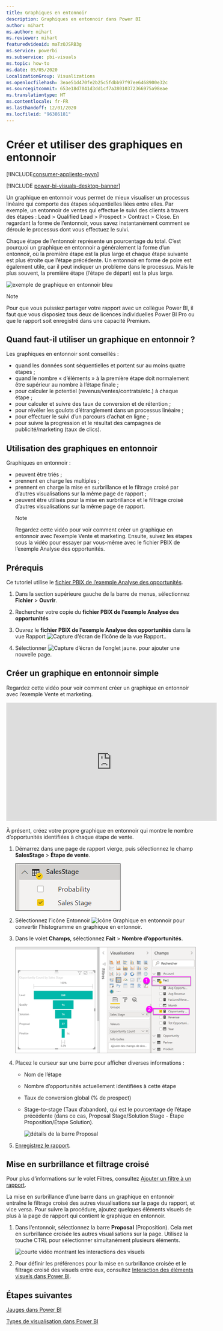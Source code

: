 ```yaml
---
title: Graphiques en entonnoir
description: Graphiques en entonnoir dans Power BI
author: mihart
ms.author: mihart
ms.reviewer: mihart
featuredvideoid: maTzOJSRB3g
ms.service: powerbi
ms.subservice: pbi-visuals
ms.topic: how-to
ms.date: 05/05/2020
LocalizationGroup: Visualizations
ms.openlocfilehash: 3eae51d470fe2b25c5fdbb97f97ee6468900e32c
ms.sourcegitcommit: 653e18d7041d3dd1cf7a38010372366975a98eae
ms.translationtype: HT
ms.contentlocale: fr-FR
ms.lasthandoff: 12/01/2020
ms.locfileid: "96386181"
---
```

# <a name="create-and-use-funnel-charts"></a>Créer et utiliser des graphiques en entonnoir

[!INCLUDE[consumer-appliesto-nyyn](../includes/consumer-appliesto-nyyn.md)]

[!INCLUDE [power-bi-visuals-desktop-banner](../includes/power-bi-visuals-desktop-banner.md)]

Un graphique en entonnoir vous permet de mieux visualiser un processus linéaire qui comporte des étapes séquentielles liées entre elles. Par exemple, un entonnoir de ventes qui effectue le suivi des clients à travers des étapes : Lead \> Qualified Lead \> Prospect \> Contract \> Close.  En regardant la forme de l’entonnoir, vous savez instantanément comment se déroule le processus dont vous effectuez le suivi.

Chaque étape de l’entonnoir représente un pourcentage du total. C’est pourquoi un graphique en entonnoir a généralement la forme d’un entonnoir, où la première étape est la plus large et chaque étape suivante est plus étroite que l’étape précédente.  Un entonnoir en forme de poire est également utile, car il peut indiquer un problème dans le processus.  Mais le plus souvent, la première étape (l’étape de départ) est la plus large.

![exemple de graphique en entonnoir bleu](media/power-bi-visualization-funnel-charts/funnelplain.png)

> [!NOTE]
> Pour que vous puissiez partager votre rapport avec un collègue Power BI, il faut que vous disposiez tous deux de licences individuelles Power BI Pro ou que le rapport soit enregistré dans une capacité Premium.    

## <a name="when-to-use-a-funnel-chart"></a>Quand faut-il utiliser un graphique en entonnoir ?
Les graphiques en entonnoir sont conseillés :

* quand les données sont séquentielles et portent sur au moins quatre étapes ;
* quand le nombre « d’éléments » à la première étape doit normalement être supérieur au nombre à l’étape finale ;
* pour calculer le potentiel (revenus/ventes/contrats/etc.) à chaque étape ;
* pour calculer et suivre des taux de conversion et de rétention ;
* pour révéler les goulots d’étranglement dans un processus linéaire ;
* pour effectuer le suivi d’un parcours d’achat en ligne ;
* pour suivre la progression et le résultat des campagnes de publicité/marketing (taux de clics).

## <a name="working-with-funnel-charts"></a>Utilisation des graphiques en entonnoir
Graphiques en entonnoir :

* peuvent être triés ;
* prennent en charge les multiples ;
* prennent en charge la mise en surbrillance et le filtrage croisé par d’autres visualisations sur la même page de rapport ;
* peuvent être utilisés pour la mise en surbrillance et le filtrage croisé d’autres visualisations sur la même page de rapport.
   > [!NOTE]
   > Regardez cette vidéo pour voir comment créer un graphique en entonnoir avec l’exemple Vente et marketing. Ensuite, suivez les étapes sous la vidéo pour essayer par vous-même avec le fichier PBIX de l’exemple Analyse des opportunités.
   > 
   > 
## <a name="prerequisite"></a>Prérequis

Ce tutoriel utilise le [fichier PBIX de l’exemple Analyse des opportunités](https://download.microsoft.com/download/9/1/5/915ABCFA-7125-4D85-A7BD-05645BD95BD8/Opportunity%20Analysis%20Sample%20PBIX.pbix
).

1. Dans la section supérieure gauche de la barre de menus, sélectionnez **Fichier** > **Ouvrir**.
   
2. Rechercher votre copie du **fichier PBIX de l’exemple Analyse des opportunités**

1. Ouvrez le **fichier PBIX de l’exemple Analyse des opportunités** dans la vue Rapport ![Capture d’écran de l’icône de la vue Rapport.](media/power-bi-visualization-kpi/power-bi-report-view.png).

1. Sélectionner ![Capture d’écran de l’onglet jaune.](media/power-bi-visualization-kpi/power-bi-yellow-tab.png) pour ajouter une nouvelle page.


## <a name="create-a-basic-funnel-chart"></a>Créer un graphique en entonnoir simple
Regardez cette vidéo pour voir comment créer un graphique en entonnoir avec l’exemple Vente et marketing.

<iframe width="560" height="315" src="https://www.youtube.com/embed/qKRZPBnaUXM" frameborder="0" allow="autoplay; encrypted-media" allowfullscreen></iframe>


À présent, créez votre propre graphique en entonnoir qui montre le nombre d’opportunités identifiées à chaque étape de vente.

1. Démarrez dans une page de rapport vierge, puis sélectionnez le champ **SalesStage** \> **Étape de vente**.
   
    ![sélectionner Étape de vente](media/power-bi-visualization-funnel-charts/funnelselectfield-new.png)

1. Sélectionnez l’icône Entonnoir ![Icône Graphique en entonnoir](media/power-bi-visualization-funnel-charts/power-bi-funnel-icon.png) pour convertir l’histogramme en graphique en entonnoir.

2. Dans le volet **Champs**, sélectionnez **Fait** \> **Nombre d’opportunités**.
   
    ![générer le graphique en entonnoir](media/power-bi-visualization-funnel-charts/power-bi-funnel-2.png)
4. Placez le curseur sur une barre pour afficher diverses informations :
   
   * Nom de l’étape
   * Nombre d’opportunités actuellement identifiées à cette étape
   * Taux de conversion global (% de prospect) 
   * Stage-to-stage (Taux d’abandon), qui est le pourcentage de l’étape précédente (dans ce cas, Proposal Stage/Solution Stage - Étape Proposition/Étape Solution).
     
     ![détails de la barre Proposal](media/power-bi-visualization-funnel-charts/funnelhover-new.png)

6. [Enregistrez le rapport](../create-reports/service-report-save.md).

## <a name="highlighting-and-cross-filtering"></a>Mise en surbrillance et filtrage croisé
Pour plus d’informations sur le volet Filtres, consultez [Ajouter un filtre à un rapport](../create-reports/power-bi-report-add-filter.md).

La mise en surbrillance d’une barre dans un graphique en entonnoir entraîne le filtrage croisé des autres visualisations sur la page du rapport, et vice versa. Pour suivre la procédure, ajoutez quelques éléments visuels de plus à la page de rapport qui contient le graphique en entonnoir.

1. Dans l’entonnoir, sélectionnez la barre **Proposal** (Proposition). Cela met en surbrillance croisée les autres visualisations sur la page. Utilisez la touche CTRL pour sélectionner simultanément plusieurs éléments.
   
   ![courte vidéo montrant les interactions des visuels](media/power-bi-visualization-funnel-charts/funnelchartnoowl.gif)
2. Pour définir les préférences pour la mise en surbrillance croisée et le filtrage croisé des visuels entre eux, consultez [Interaction des éléments visuels dans Power BI](../create-reports/service-reports-visual-interactions.md).

## <a name="next-steps"></a>Étapes suivantes

[Jauges dans Power BI](power-bi-visualization-radial-gauge-charts.md)

[Types de visualisation dans Power BI](power-bi-visualization-types-for-reports-and-q-and-a.md)




